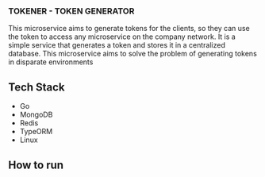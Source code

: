 ### TOKENER - TOKEN GENERATOR

This microservice aims to generate tokens for the clients, so they can use the token to access any microservice on the company network. It is a simple service that generates a token and stores it in a centralized database. This microservice aims to solve the problem of generating tokens in disparate environments

## Tech Stack

- Go
- MongoDB
- Redis
- TypeORM
- Linux

## How to run

